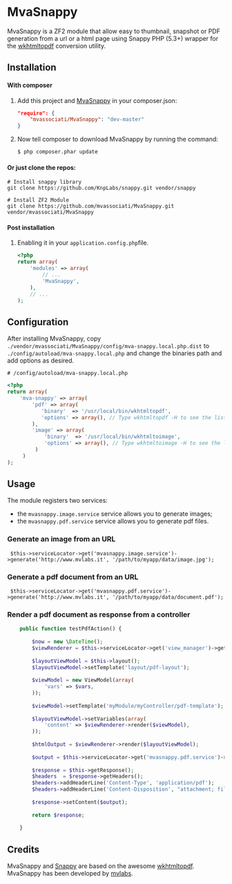 MvaSnappy
=========

MvaSnappy is a ZF2 module that allow easy to thumbnail, snapshot or PDF generation from a url or a html page using Snappy PHP (5.3+) wrapper for the [wkhtmltopdf][wkhtmltopdf] conversion utility.

Installation
------------
#### With composer

1. Add this project and [MvaSnappy](https://github.com/mvassociati/MvaSnappy.git) in your composer.json:

    ```json
    "require": {
        "mvassociati/MvaSnappy": "dev-master"
    }
    ```

2. Now tell composer to download MvaSnappy by running the command:

    ```bash
    $ php composer.phar update
    ```

#### Or just clone the repos:
    
    # Install snappy library
    git clone https://github.com/KnpLabs/snappy.git vendor/snappy

    # Install ZF2 Module
    git clone https://github.com/mvassociati/MvaSnappy.git vendor/mvassociati/MvaSnappy
    

#### Post installation

1. Enabling it in your `application.config.php`file.

    ```php
    <?php
    return array(
        'modules' => array(
            // ...
            'MvaSnappy',            
        ),
        // ...
    );
    ```

Configuration
-------------
After installing MvaSnappy, copy
`./vendor/mvassociati/MvaSnappy/config/mva-snappy.local.php.dist` to
`./config/autoload/mva-snappy.local.php` and change the binaries path  and add options as desired.


    # /config/autoload/mva-snappy.local.php
```php    
<?php
return array(
    'mva-snappy' => array(
        'pdf' => array(
           'binary'  => '/usr/local/bin/wkhtmltopdf',
           'options' => array(), // Type wkhtmltopdf -H to see the list of options
        ),   
        'image' => array(
            'binary'  => '/usr/local/bin/wkhtmltoimage',
            'options' => array(), // Type wkhtmltoimage -H to see the list of options
         )
     )   
);
```

Usage
-----

The module registers two services:  

 - the `mvasnappy.image.service` service allows you to generate images;
 - the `mvasnappy.pdf.service` service allows you to generate pdf files.

### Generate an image from an URL

     $this->serviceLocator->get('mvasnappy.image.service')->generate('http://www.mvlabs.it', '/path/to/myapp/data/image.jpg');

### Generate a pdf document from an URL

     $this->serviceLocator->get('mvasnappy.pdf.service')->generate('http://www.mvlabs.it', '/path/to/myapp/data/document.pdf');
     

### Render a pdf document as response from a controller

```php
    public function testPdfAction() {
    
        $now = new \DateTime();
        $viewRenderer = $this->serviceLocator->get('view_manager')->getRenderer();
         
        $layoutViewModel = $this->layout();
        $layoutViewModel->setTemplate('layout/pdf-layout');
    
        $viewModel = new ViewModel(array(
            'vars' => $vars,            
        ));
    
        $viewModel->setTemplate('myModule/myController/pdf-template');
            
        $layoutViewModel->setVariables(array(
            'content' => $viewRenderer->render($viewModel),
        ));
    
        $htmlOutput = $viewRenderer->render($layoutViewModel);
        
        $output = $this->serviceLocator->get('mvasnappy.pdf.service')->getOutputFromHtml($htmlOutput);
        
        $response = $this->getResponse();
        $headers  = $response->getHeaders();
        $headers->addHeaderLine('Content-Type', 'application/pdf');
        $headers->addHeaderLine('Content-Disposition', "attachment; filename=\"export-" . $now->format('d-m-Y H:i:s') . ".pdf\"");
        
        $response->setContent($output);
        
        return $response;
    
    }    
```    


Credits
-------

MvaSnappy and [Snappy][snappy] are based on the awesome [wkhtmltopdf][wkhtmltopdf].
MvaSnappy has been developed by [mvlabs][mvlabs].

[snappy]: https://github.com/KnpLabs/snappy
[wkhtmltopdf]: http://code.google.com/p/wkhtmltopdf/
[mvlabs]: http://www.mvlabs.it
[mvassociati]: http://www.mvassociati.it/en

    
    
